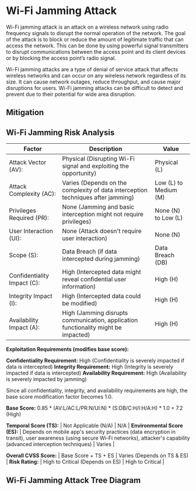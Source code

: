 # Wi-Fi Jamming Attack 

Wi-Fi jamming attack is an attack on a wireless network using radio frequency signals to disrupt the normal operation of the network. The goal of the attack is to block or reduce the amount of legitimate traffic that can access the network. This can be done by using powerful signal transmitters to disrupt communications between the access point and its client devices or by blocking the access point’s radio signal. 

Wi-Fi jamming attacks are a type of denial of service attack that affects wireless networks and can occur on any wireless network regardless of its size. It can cause network outages, reduce throughput, and cause major disruptions for users. Wi-Fi jamming attacks can be difficult to detect and prevent due to their potential for wide area disruption.

## Mitigation


## Wi-Fi Jamming Risk Analysis

| **Factor**                    | **Description**                                                                      | **Value**                           |
|-------------------------------|--------------------------------------------------------------------------------------|-------------------------------------|
| Attack   Vector (AV):         | Physical   (Disrupting Wi-Fi signal and exploiting the opportunity)                  | Physical   (L)                      |
| Attack   Complexity (AC):     | Varies   (Depends on the complexity of data interception techniques after jamming)   |         Low (L) to Medium (M)       |
| Privileges   Required (PR):   | None   (Jamming and basic interception might not require privileges)                 |         None (N) to Low (L)         |
| User   Interaction (UI):      | None   (Attack doesn't require user interaction)                                     | None   (N)                          |
| Scope   (S):                  | Data   Breach (if data intercepted during jamming)                                   |         Data Breach (DB)            |
| Confidentiality   Impact (C): | High   (Intercepted data might reveal confidential user information)                 | High   (H)                          |
| Integrity   Impact (I):       | High   (Intercepted data could be modified)                                          | High   (H)                          |
| Availability   Impact (A):    | High   (Jamming disrupts communication, application functionality might be impacted) | High   (H)                          |

**Exploitation Requirements (modifies base score):**

**Confidentiality Requirement:** High (Confidentiality is severely impacted if data is intercepted)
**Integrity Requirement:** High (Integrity is severely impacted if data is intercepted)
**Availability Requirement:** High (Availability is severely impacted by jamming)

Since all confidentiality, integrity, and availability requirements are high, the base score modification factor becomes 1.0.

**Base Score:** 0.85 * (AV:L/AC:L/PR:N/UI:N) * (S:DB/C:H/I:H/A:H) * 1.0 = 7.2 (High)

**Temporal Score (TS):** | Not Applicable (N/A) | N/A |
**Environmental Score (ES):** | Depends on mobile app's security practices (data encryption in transit), user awareness (using secure Wi-Fi networks), attacker's capability (advanced interception techniques) | Varies |

**Overall CVSS Score:** | Base Score + TS + ES | Varies (Depends on TS & ES) |
**Risk Rating:** | High to Critical (Depends on ES) | High to Critical |

## Wi-Fi Jamming Attack Tree Diagram
